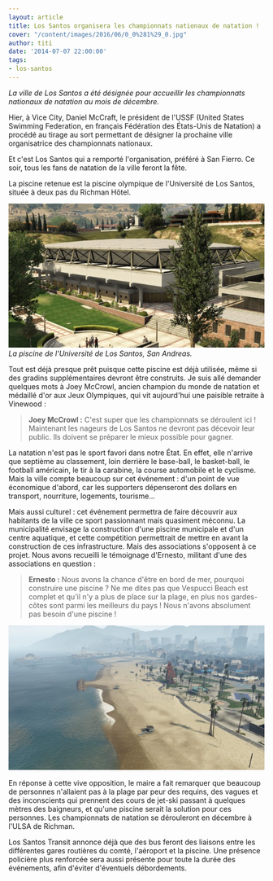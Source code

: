 ```yaml
---
layout: article
title: Los Santos organisera les championnats nationaux de natation !
cover: "/content/images/2016/06/0_0%281%29_0.jpg"
author: titi
date: '2014-07-07 22:00:00'
tags:
- los-santos
---
```


_La ville de Los Santos a été désignée pour accueillir les championnats nationaux de natation au mois de décembre._

Hier, à Vice City, Daniel McCraft, le président de l'USSF (United States Swimming Federation, en français Fédération des États-Unis de Natation) a procédé au tirage au sort permettant de désigner la prochaine ville organisatrice des championnats nationaux.

Et c'est Los Santos qui a remporté l'organisation, préféré à San Fierro. Ce soir, tous les fans de natation de la ville feront la fête.

La piscine retenue est la piscine olympique de l'Université de Los Santos, située à deux pas du Richman Hôtel.

![La piscine de l'Université de Los Santos, San Andreas.](/content/images/2016/06/0_0%283%29.jpg)
_La piscine de l'Université de Los Santos, San Andreas._

Tout est déjà presque prêt puisque cette piscine est déjà utilisée, même si des gradins supplémentaires devront être construits. Je suis allé demander quelques mots à Joey McCrowl, ancien champion du monde de natation et médaillé d'or aux Jeux Olympiques, qui vit aujourd'hui une paisible retraite à Vinewood :

> **Joey McCrowl :** C'est super que les championnats se déroulent ici ! Maintenant les nageurs de Los Santos ne devront pas décevoir leur public. Ils doivent se préparer le mieux possible pour gagner.

La natation n'est pas le sport favori dans notre État. En effet, elle n'arrive que septième au classement, loin derrière le base-ball, le basket-ball, le football américain, le tir à la carabine, la course automobile et le cyclisme. Mais la ville compte beaucoup sur cet événement : d'un point de vue économique d'abord, car les supporters dépenseront des dollars en transport, nourriture, logements, tourisme...

Mais aussi culturel : cet événement permettra de faire découvrir aux habitants de la ville ce sport passionnant mais quasiment méconnu. La municipalité envisage la construction d'une piscine municipale et d'un centre aquatique, et cette compétition permettrait de mettre en avant la construction de ces infrastructure. Mais des associations s'opposent à ce projet. Nous avons recueilli le témoignage d'Ernesto, militant d'une des associations en question :

> **Ernesto :** Nous avons la chance d'être en bord de mer, pourquoi construire une piscine ? Ne me dites pas que Vespucci Beach est complet et qu'il n'y a plus de place sur la plage, en plus nos gardes-côtes sont parmi les meilleurs du pays ! Nous n'avons absolument pas besoin d'une piscine !

![](/content/images/2016/06/0_0%285%29.jpg)

En réponse à cette vive opposition, le maire a fait remarquer que beaucoup de personnes n'allaient pas à la plage par peur des requins, des vagues et des inconscients qui prennent des cours de jet-ski passant à quelques mètres des baigneurs, et qu'une piscine serait la solution pour ces personnes. Les championnats de natation se dérouleront en décembre à l'ULSA de Richman.

Los Santos Transit annonce déjà que des bus feront des liaisons entre les différentes gares routières du comté, l'aéroport et la piscine. Une présence policière plus renforcée sera aussi présente pour toute la durée des événements, afin d'éviter d'éventuels débordements.